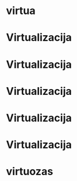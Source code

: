 # virtua
# Virtualizacija
# Virtualizacija
# Virtualizacija
# Virtualizacija
# Virtualizacija
# virtuozas
